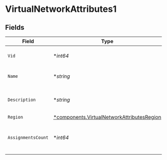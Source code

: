 # VirtualNetworkAttributes1


## Fields

| Field                                                                                                   | Type                                                                                                    | Required                                                                                                | Description                                                                                             |
| ------------------------------------------------------------------------------------------------------- | ------------------------------------------------------------------------------------------------------- | ------------------------------------------------------------------------------------------------------- | ------------------------------------------------------------------------------------------------------- |
| `Vid`                                                                                                   | **int64*                                                                                                | :heavy_minus_sign:                                                                                      | vlan ID of the virtual network                                                                          |
| `Name`                                                                                                  | **string*                                                                                               | :heavy_minus_sign:                                                                                      | Name of the virtual network                                                                             |
| `Description`                                                                                           | **string*                                                                                               | :heavy_minus_sign:                                                                                      | Description of the virtual network                                                                      |
| `Region`                                                                                                | [*components.VirtualNetworkAttributesRegion](../../models/components/virtualnetworkattributesregion.md) | :heavy_minus_sign:                                                                                      | N/A                                                                                                     |
| `AssignmentsCount`                                                                                      | **int64*                                                                                                | :heavy_minus_sign:                                                                                      | Amount of devices assigned to the virtual network                                                       |